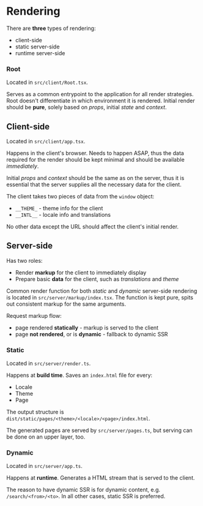 # Rendering

There are **three** types of rendering:

- client-side
- static server-side
- runtime server-side

### Root

Located in `src/client/Root.tsx`.

Serves as a common entrypoint to the application for all render strategies. Root doesn't differentiate in which environment it is rendered. Initial render should be **pure**, solely based on _props_, initial _state_ and _context_.

## Client-side

Located in `src/client/app.tsx`.

Happens in the client's browser. Needs to happen ASAP, thus the data required for the render should be kept minimal and should be available _immediately_.

Initial _props_ and _context_ should be the same as on the server, thus it is essential that the server supplies all the necessary data for the client.

The client takes two pieces of data from the `window` object:

- `__THEME_` - theme info for the client
- `__INTL__` - locale info and translations

No other data except the URL should affect the client's initial render.

## Server-side

Has two roles:

- Render **markup** for the client to immediately display
- Prepare basic **data** for the client, such as _translations_ and _theme_

Common render function for both _static_ and _dynamic_ server-side rendering is located in `src/server/markup/index.tsx`. The function is kept pure, spits out consistent markup for the same arguments.

Request markup flow:

- page rendered **statically** - markup is served to the client
- page **not rendered**, or is **dynamic** - fallback to dynamic SSR

### Static

Located in `src/server/render.ts`.

Happens at **build time**. Saves an `index.html` file for every:

- Locale
- Theme
- Page

The output structure is `dist/static/pages/<theme>/<locale>/<page>/index.html`.

The generated pages are served by `src/server/pages.ts`, but serving can be done on an upper layer, too.

### Dynamic

Located in `src/server/app.ts`.

Happens at **runtime**. Generates a HTML stream that is served to the client.

The reason to have dynamic SSR is for dynamic content, e.g. `/search/<from>/<to>`. In all other cases, static SSR is preferred.

